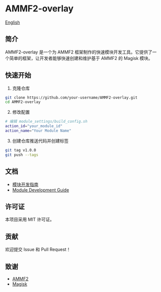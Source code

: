 # AMMF2-overlay

[English](./README_EN.md)

## 简介

AMMF2-overlay 是一个为 AMMF2 框架制作的快速模块开发工具。它提供了一个简单的框架，让开发者能够快速创建和维护基于 AMMF2 的 Magisk 模块。

## 快速开始

1. 克隆仓库
```bash
git clone https://github.com/your-username/AMMF2-overlay.git
cd AMMF2-overlay
```

2. 修改配置
```bash
# 编辑 module_settings/build_config.sh
action_id="your_module_id"
action_name="Your Module Name"
```

3. 创建仓库推送代码并创建标签
```bash
git tag v1.0.0
git push --tags
```

## 文档

- [模块开发指南](./docs/module_development.md)
- [Module Development Guide](./docs/module_development_en.md)

## 许可证

本项目采用 MIT 许可证。

## 贡献

欢迎提交 Issue 和 Pull Request！

## 致谢

- [AMMF2](https://github.com/Aurora-Nasa-1/AMMF2)
- [Magisk](https://github.com/topjohnwu/Magisk)